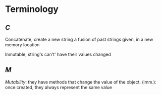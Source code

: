 # Terminology

## _C_

Concatenate, create a new string a fusion of past strings given, in a new memory location

Inmutable, string's can't' have their values changed	

## _M_

*Mutability*: they have methods that change the value of the object. (imm.): once created, they always represent the same value
